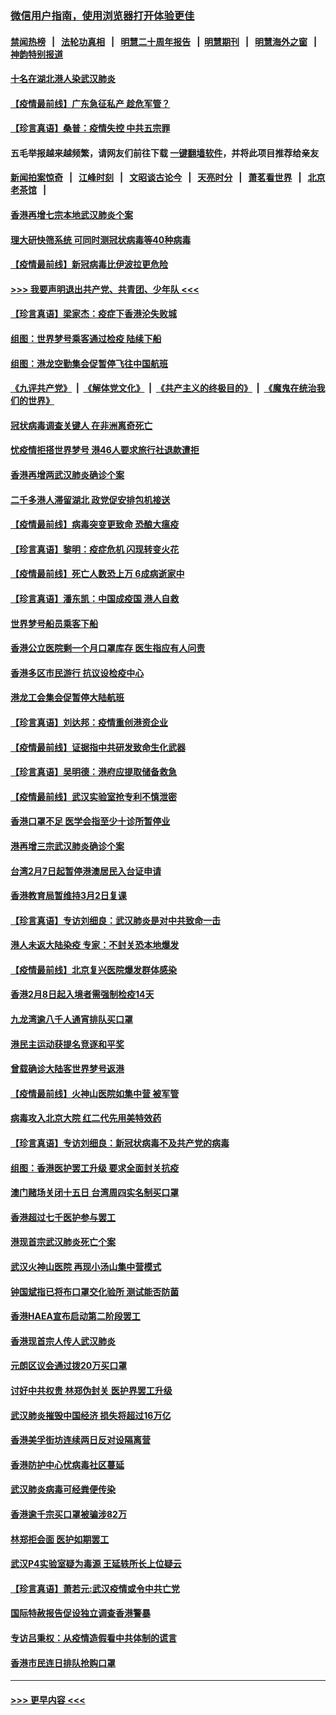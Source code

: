 ### [微信用户指南，使用浏览器打开体验更佳](https://github.com/gfw-breaker/banned-news1/blob/master/indexes/wechat-guide.md?t=0)
#### [禁闻热榜](热点新闻.md?t=0)  &nbsp;&nbsp;|&nbsp;&nbsp; [法轮功真相](https://github.com/gfw-breaker/truth/blob/master/README.md?t=0) &nbsp;&nbsp;|&nbsp;&nbsp; [明慧二十周年报告](https://github.com/gfw-breaker/mh-reports/blob/master/README.md?t=0) &nbsp;&nbsp;|&nbsp;&nbsp;[明慧期刊](https://github.com/gfw-breaker/mh-qikan) &nbsp;&nbsp;|&nbsp;&nbsp; [明慧海外之窗](https://github.com/gfw-breaker/mh-news/blob/master/README.md?t=0) &nbsp;&nbsp;|&nbsp;&nbsp; [神韵特别报道](https://github.com/gfw-breaker/mh-news/blob/master/shenyun.md?t=0)
#### [十名在湖北港人染武汉肺炎](../pages/nsc415/n11864807.md?t=02131022) 
#### [【疫情最前线】广东急征私产 趁危军管？](../pages/nsc415/n11864205.md?t=02131022) 
#### [【珍言真语】桑普：疫情失控 中共五宗罪](../pages/nsc415/n11864157.md?t=02131022) 
#### 五毛举报越来越频繁，请网友们前往下载 [一键翻墙软件](https://github.com/gfw-breaker/ssr-accounts)，并将此项目推荐给亲友
#### [新闻拍案惊奇](https://github.com/gfw-breaker/banned-news1/blob/master/pages/link4.md) &nbsp;&nbsp;|&nbsp;&nbsp; [江峰时刻](https://github.com/gfw-breaker/banned-news1/blob/master/pages/link4.md) &nbsp;&nbsp;|&nbsp;&nbsp; [文昭谈古论今](https://github.com/gfw-breaker/banned-news1/blob/master/pages/link4.md) &nbsp;&nbsp;|&nbsp;&nbsp; [天亮时分](https://github.com/gfw-breaker/banned-news1/blob/master/pages/link4.md) &nbsp;&nbsp;|&nbsp;&nbsp; [萧茗看世界](https://github.com/gfw-breaker/banned-news1/blob/master/pages/link4.md) &nbsp;&nbsp;|&nbsp;&nbsp; [北京老茶馆](https://github.com/gfw-breaker/banned-news1/blob/master/pages/link4.md) &nbsp;&nbsp;|&nbsp;&nbsp; 
#### [香港再增七宗本地武汉肺炎个案](../pages/nsc415/n11862405.md?t=02131022) 
#### [理大研快筛系统 可同时测冠状病毒等40种病毒](../pages/nsc415/n11862376.md?t=02131022) 
#### [【疫情最前线】新冠病毒比伊波拉更危险](../pages/nsc415/n11862199.md?t=02131022) 
#### [>>> 我要声明退出共产党、共青团、少年队 <<<](https://github.com/begood0513/goodnews/blob/master/quit/letter.md) 
#### [【珍言真语】梁家杰：疫症下香港沦失败城](../pages/nsc415/n11861588.md?t=02131022) 
#### [组图：世界梦号乘客通过检疫 陆续下船](../pages/nsc415/n11858302.md?t=02131022) 
#### [组图：港龙空勤集会促暂停飞往中国航班](../pages/nsc415/n11858190.md?t=02131022) 
#### [《九评共产党》](https://github.com/begood0513/9ping.md/blob/master/README.md) &nbsp;|&nbsp; [《解体党文化》](../../../../jtdwh.md/blob/master/README.md)  &nbsp;|&nbsp; [《共产主义的终极目的》](../../../../gczydzjmd.md/blob/master/README.md) &nbsp;|&nbsp; [《魔鬼在统治我们的世界》](../../../../mgztzwmdsj.md/blob/master/README.md) 
#### [冠状病毒调查关键人 在非洲离奇死亡](../pages/nsc415/n11859798.md?t=02131022) 
#### [忧疫情拒搭世界梦号 港46人要求旅行社退款遭拒](../pages/nsc415/n11859849.md?t=02131022) 
#### [香港再增两武汉肺炎确诊个案](../pages/nsc415/n11859833.md?t=02131022) 
#### [二千多港人滞留湖北 政党促安排包机接送](../pages/nsc415/n11859831.md?t=02131022) 
#### [【疫情最前线】病毒突变更致命 恐酿大瘟疫](../pages/nsc415/n11859604.md?t=02131022) 
#### [【珍言真语】黎明：疫症危机 闪现转变火花](../pages/nsc415/n11859199.md?t=02131022) 
#### [【疫情最前线】死亡人数恐上万 6成病逝家中](../pages/nsc415/n11856687.md?t=02131022) 
#### [【珍言真语】潘东凯：中国成疫国 港人自救](../pages/nsc415/n11856962.md?t=02131022) 
#### [世界梦号船员乘客下船](../pages/nsc415/n11856883.md?t=02131022) 
#### [香港公立医院剩一个月口罩库存 医生指应有人问责](../pages/nsc415/n11856875.md?t=02131022) 
#### [香港多区市民游行 抗议设检疫中心](../pages/nsc415/n11856866.md?t=02131022) 
#### [港龙工会集会促暂停大陆航班](../pages/nsc415/n11856840.md?t=02131022) 
#### [【珍言真语】刘达邦：疫情重创港资企业](../pages/nsc415/n11854274.md?t=02131022) 
#### [【疫情最前线】证据指中共研发致命生化武器](../pages/nsc415/n11853087.md?t=02131022) 
#### [【珍言真语】吴明德：港府应提取储备救急](../pages/nsc415/n11852734.md?t=02131022) 
#### [【疫情最前线】武汉实验室抢专利不慎泄密](../pages/nsc415/n11850310.md?t=02131022) 
#### [香港口罩不足 医学会指至少十诊所暂停业](../pages/nsc415/n11850301.md?t=02131022) 
#### [港再增三宗武汉肺炎确诊个案](../pages/nsc415/n11850328.md?t=02131022) 
#### [台湾2月7日起暂停港澳居民入台证申请](../pages/nsc415/n11850304.md?t=02131022) 
#### [香港教育局暂维持3月2日复课](../pages/nsc415/n11850260.md?t=02131022) 
#### [【珍言真语】专访刘细良：武汉肺炎是对中共致命一击](../pages/nsc415/n11849934.md?t=02131022) 
#### [港人未返大陆染疫 专家：不封关恐本地爆发](../pages/nsc415/n11848021.md?t=02131022) 
#### [【疫情最前线】北京复兴医院爆发群体感染](../pages/nsc415/n11847626.md?t=02131022) 
#### [香港2月8日起入境者需强制检疫14天](../pages/nsc415/n11847658.md?t=02131022) 
#### [九龙湾逾八千人通宵排队买口罩](../pages/nsc415/n11847647.md?t=02131022) 
#### [港民主运动获提名竞逐和平奖](../pages/nsc415/n11847633.md?t=02131022) 
#### [曾载确诊大陆客世界梦号返港](../pages/nsc415/n11847608.md?t=02131022) 
#### [【疫情最前线】火神山医院如集中营 被军管](../pages/nsc415/n11847524.md?t=02131022) 
#### [病毒攻入北京大院 红二代先用美特效药](../pages/nsc415/n11847427.md?t=02131022) 
#### [【珍言真语】专访刘细良：新冠状病毒不及共产党的病毒](../pages/nsc415/n11847164.md?t=02131022) 
#### [组图：香港医护罢工升级 要求全面封关抗疫](../pages/nsc415/n11844107.md?t=02131022) 
#### [澳门赌场关闭十五日 台湾周四实名制买口罩](../pages/nsc415/n11845083.md?t=02131022) 
#### [香港超过七千医护参与罢工](../pages/nsc415/n11845051.md?t=02131022) 
#### [港现首宗武汉肺炎死亡个案](../pages/nsc415/n11844998.md?t=02131022) 
#### [武汉火神山医院 再现小汤山集中营模式](../pages/nsc415/n11844763.md?t=02131022) 
#### [钟国斌指已将布口罩交化验所 测试能否防菌](../pages/nsc415/n11842783.md?t=02131022) 
#### [香港HAEA宣布启动第二阶段罢工](../pages/nsc415/n11842723.md?t=02131022) 
#### [香港现首宗人传人武汉肺炎](../pages/nsc415/n11842766.md?t=02131022) 
#### [元朗区议会通过拨20万买口罩](../pages/nsc415/n11842754.md?t=02131022) 
#### [讨好中共权贵 林郑伪封关 医护界罢工升级](../pages/nsc415/n11842359.md?t=02131022) 
#### [武汉肺炎摧毁中国经济 损失将超过16万亿](../pages/nsc415/n11839723.md?t=02131022) 
#### [香港美孚街坊连续两日反对设隔离营](../pages/nsc415/n11839962.md?t=02131022) 
#### [香港防护中心忧病毒社区蔓延](../pages/nsc415/n11839933.md?t=02131022) 
#### [武汉肺炎病毒可经粪便传染](../pages/nsc415/n11839939.md?t=02131022) 
#### [香港逾千宗买口罩被骗涉82万](../pages/nsc415/n11839914.md?t=02131022) 
#### [林郑拒会面 医护如期罢工](../pages/nsc415/n11839892.md?t=02131022) 
#### [武汉P4实验室疑为毒源 王延轶所长上位疑云](../pages/nsc415/n11835543.md?t=02131022) 
#### [【珍言真语】萧若元:武汉疫情或令中共亡党](../pages/nsc415/n11829394.md?t=02131022) 
#### [国际特赦报告促设独立调查香港警暴](../pages/nsc415/n11833845.md?t=02131022) 
#### [专访吕秉权：从疫情造假看中共体制的谎言](../pages/nsc415/n11833813.md?t=02131022) 
#### [香港市民连日排队抢购口罩](../pages/nsc415/n11833794.md?t=02131022) 

----
#### [ >>> 更早内容 <<< ](../indexes/nsc415-earlier.md)
